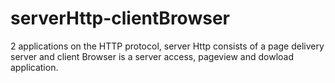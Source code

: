 # serverHttp-clientBrowser
2 applications on the HTTP protocol, server Http consists of a page delivery server and client Browser is a server access, pageview and dowload application.
